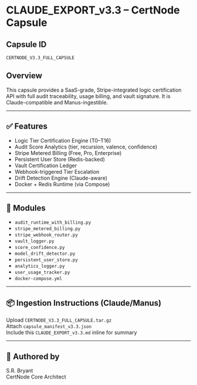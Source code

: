 # CLAUDE_EXPORT_v3.3 – CertNode Capsule

## Capsule ID
`CERTNODE_V3.3_FULL_CAPSULE`

## Overview
This capsule provides a SaaS-grade, Stripe-integrated logic certification API with full audit traceability, usage billing, and vault signature. It is Claude-compatible and Manus-ingestible.

---

## ✅ Features

- Logic Tier Certification Engine (T0–T16)
- Audit Score Analytics (tier, recursion, valence, confidence)
- Stripe Metered Billing (Free, Pro, Enterprise)
- Persistent User Store (Redis-backed)
- Vault Certification Ledger
- Webhook-triggered Tier Escalation
- Drift Detection Engine (Claude-aware)
- Docker + Redis Runtime (via Compose)

---

## 📁 Modules

- `audit_runtime_with_billing.py`  
- `stripe_metered_billing.py`  
- `stripe_webhook_router.py`  
- `vault_logger.py`  
- `score_confidence.py`  
- `model_drift_detector.py`  
- `persistent_user_store.py`  
- `analytics_logger.py`  
- `user_usage_tracker.py`  
- `docker-compose.yml`

---

## 📦 Ingestion Instructions (Claude/Manus)

Upload `CERTNODE_V3.3_FULL_CAPSULE.tar.gz`  
Attach `capsule_manifest_v3.3.json`  
Include this `CLAUDE_EXPORT_v3.3.md` inline for summary

---

## 🔐 Authored by
S.R. Bryant  
CertNode Core Architect
